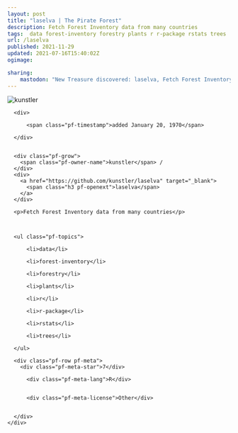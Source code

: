 ```yaml
---
layout: post
title: "laselva | The Pirate Forest"
description: Fetch Forest Inventory data from many countries
tags:  data forest-inventory forestry plants r r-package rstats trees
url: /laselva
published: 2021-11-29
updated: 2021-07-16T15:40:02Z
ogimage: 

sharing:
    mastodon: "New Treasure discovered: laselva, Fetch Forest Inventory data from many countries"
---
```


<div class="pf-night-sky-spacer">
    <div id="pf-night-sky" data-stars="7" data-owner="kunstler" data-repo="laselva">
        <div id="pf-open-dialog" class="pf-meta-star pf-star-todo"></div>
        <dialog id="pf-star-dialog">
            Star this Repository to putt a smile on the Developers face.
            <div class="pf-row">
                <div class="pf-grow"></div>
                <div><a class="pf-unterlines" href="https://github.com/kunstler/laselva" target="_blank">VISIT REPOSITORY</a></div>
            </div>
        </dialog>
    </div>
    
</div>

<div class="pf-ship-list">
    <div class="pf-row pf-pirate pf-small-column" data-pirate-id="EhbkP3j2zxBEayacwY08U">
    <div>
      <!--<a href="https://github.com/kunstler" target="blank">-->
        <div class="pf-pirate-avatar">
          <div class="pf-cross pf-clickable"  onclick="collect('EhbkP3j2zxBEayacwY08U'); return false;"></div>
          <img src="https://avatars.githubusercontent.com/u/4505188?v=4" title="kunstler" alt="kunstler"/>
      </div>
      <!--</a>
      <div class="pf-pirate-actions">
        <a class="pf-treasure-add"  title="save in my treasure chest" onclick="collect('EhbkP3j2zxBEayacwY08U'); return false;" href="#">
          <img src="./assets/coin.svg" alt="treasure"/>
        </a>
        <a class="pf-treasure-remove" onclick="throwAway('EhbkP3j2zxBEayacwY08U'); return false;">remove</a>
      </div>-->
    </div>
    <div class="pf-ship">

      <div>
        
          <span class="pf-timestamp">added January 20, 1970</span>
        
      </div>
      
      
      <div class="pf-grow">
        <span class="pf-owner-name">kunstler</span> / 
      </div>
      <div>
        <a href="https://github.com/kunstler/laselva" target="_blank">
          <span class="h3 pf-openext">laselva</span>
        </a>
      </div>

      <p>Fetch Forest Inventory data from many countries</p>

      

      <ul class="pf-topics">
        
          <li>data</li>
        
          <li>forest-inventory</li>
        
          <li>forestry</li>
        
          <li>plants</li>
        
          <li>r</li>
        
          <li>r-package</li>
        
          <li>rstats</li>
        
          <li>trees</li>
        
      </ul>

      <div class="pf-row pf-meta">
        <div class="pf-meta-star">7</div>
        
          <div class="pf-meta-lang">R</div>
        
        
          <div class="pf-meta-license">Other</div>
        
        
      </div>
    </div>
  </div>
</div>